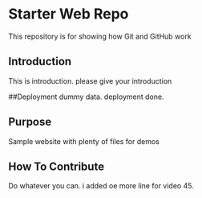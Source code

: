 # Starter Web Repo

This repository is for showing how Git and GitHub work


## Introduction
This is introduction. please give your introduction




##Deployment
dummy data. deployment done.


## Purpose

Sample website with plenty of files for demos

## How To Contribute
Do whatever you can. i added oe more line for video 45.